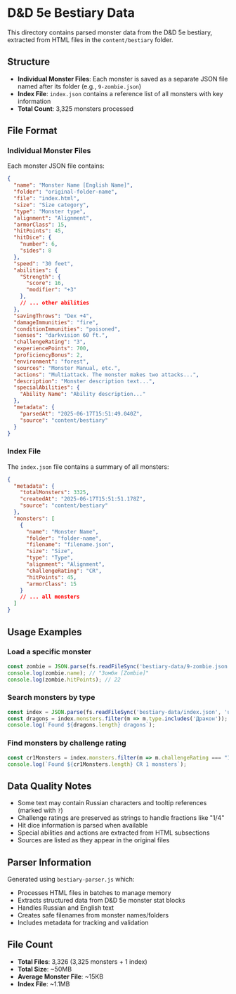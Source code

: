 # D&D 5e Bestiary Data

This directory contains parsed monster data from the D&D 5e bestiary, extracted from HTML files in the `content/bestiary` folder.

## Structure

- **Individual Monster Files**: Each monster is saved as a separate JSON file named after its folder (e.g., `9-zombie.json`)
- **Index File**: `index.json` contains a reference list of all monsters with key information
- **Total Count**: 3,325 monsters processed

## File Format

### Individual Monster Files

Each monster JSON file contains:

```json
{
  "name": "Monster Name [English Name]",
  "folder": "original-folder-name",
  "file": "index.html",
  "size": "Size category",
  "type": "Monster type",
  "alignment": "Alignment",
  "armorClass": 15,
  "hitPoints": 45,
  "hitDice": {
    "number": 6,
    "sides": 8
  },
  "speed": "30 feet",
  "abilities": {
    "Strength": {
      "score": 16,
      "modifier": "+3"
    },
    // ... other abilities
  },
  "savingThrows": "Dex +4",
  "damageImmunities": "fire",
  "conditionImmunities": "poisoned",
  "senses": "darkvision 60 ft.",
  "challengeRating": "3",
  "experiencePoints": 700,
  "proficiencyBonus": 2,
  "environment": "forest",
  "sources": "Monster Manual, etc.",
  "actions": "Multiattack. The monster makes two attacks...",
  "description": "Monster description text...",
  "specialAbilities": {
    "Ability Name": "Ability description..."
  },
  "metadata": {
    "parsedAt": "2025-06-17T15:51:49.040Z",
    "source": "content/bestiary"
  }
}
```

### Index File

The `index.json` file contains a summary of all monsters:

```json
{
  "metadata": {
    "totalMonsters": 3325,
    "createdAt": "2025-06-17T15:51:51.178Z",
    "source": "content/bestiary"
  },
  "monsters": [
    {
      "name": "Monster Name",
      "folder": "folder-name",
      "filename": "filename.json",
      "size": "Size",
      "type": "Type",
      "alignment": "Alignment",
      "challengeRating": "CR",
      "hitPoints": 45,
      "armorClass": 15
    }
    // ... all monsters
  ]
}
```

## Usage Examples

### Load a specific monster
```javascript
const zombie = JSON.parse(fs.readFileSync('bestiary-data/9-zombie.json', 'utf8'));
console.log(zombie.name); // "Зомби [Zombie]"
console.log(zombie.hitPoints); // 22
```

### Search monsters by type
```javascript
const index = JSON.parse(fs.readFileSync('bestiary-data/index.json', 'utf8'));
const dragons = index.monsters.filter(m => m.type.includes('Дракон'));
console.log(`Found ${dragons.length} dragons`);
```

### Find monsters by challenge rating
```javascript
const cr1Monsters = index.monsters.filter(m => m.challengeRating === "1");
console.log(`Found ${cr1Monsters.length} CR 1 monsters`);
```

## Data Quality Notes

- Some text may contain Russian characters and tooltip references (marked with `?`)
- Challenge ratings are preserved as strings to handle fractions like "1/4"
- Hit dice information is parsed when available
- Special abilities and actions are extracted from HTML subsections
- Sources are listed as they appear in the original files

## Parser Information

Generated using `bestiary-parser.js` which:
- Processes HTML files in batches to manage memory
- Extracts structured data from D&D 5e monster stat blocks
- Handles Russian and English text
- Creates safe filenames from monster names/folders
- Includes metadata for tracking and validation

## File Count

- **Total Files**: 3,326 (3,325 monsters + 1 index)
- **Total Size**: ~50MB
- **Average Monster File**: ~15KB
- **Index File**: ~1.1MB 